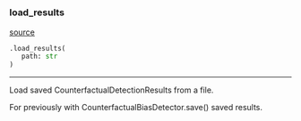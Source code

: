 #


### load_results
[source](https://github.com/biaslyze-dev/biaslyze/blob/main/biaslyze/utils.py/#L7)
```python
.load_results(
   path: str
)
```

---
Load saved CounterfactualDetectionResults from a file.

For previously with CounterfactualBiasDetector.save() saved results.
